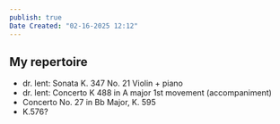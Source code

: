 ```yaml
---
publish: true
Date Created: "02-16-2025 12:12"
---
```

## My repertoire
- dr. lent: Sonata K. 347 No. 21 Violin + piano
- dr. lent: Concerto K 488 in A major 1st movement (accompaniment)
- Concerto No. 27 in Bb Major, K. 595
- K.576?